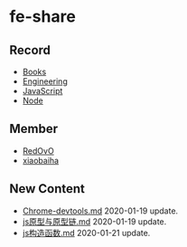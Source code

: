 
# fe-share

<!-- RECORD-START -->
## Record
* [Books](https://github.com/fff455/fe-share/tree/master/Books)
* [Engineering](https://github.com/fff455/fe-share/tree/master/Engineering)
* [JavaScript](https://github.com/fff455/fe-share/tree/master/JavaScript)
* [Node](https://github.com/fff455/fe-share/tree/master/Node)
<!-- RECORD-END -->

<!-- MEMBER-START -->
## Member
* [RedOvO](https://github.com/RedOvO)
* [xiaobaiha](https://github.com/xiaobaiha)
<!-- MEMBER-END -->

<!-- NEW CONTENT-START -->
## New Content
* [Chrome-devtools.md](https://github.com/fff455/fe-share/tree/master/Engineering/Chrome-devtools.md) 2020-01-19 update.
* [js原型与原型链.md](https://github.com/fff455/fe-share/tree/master/JavaScript/js原型与原型链.md) 2020-01-19 update.
* [js构造函数.md](https://github.com/fff455/fe-share/tree/master/JavaScript/js构造函数.md) 2020-01-21 update.
<!-- NEW CONTENT-END -->

